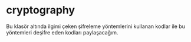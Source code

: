# cryptography
Bu klasör altında ilgimi çeken şifreleme yöntemlerini kullanan  kodlar ile bu yöntemleri deşifre eden kodları paylaşacağım.

